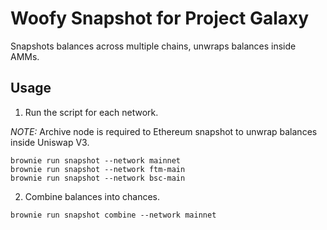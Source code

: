 # Woofy Snapshot for Project Galaxy

Snapshots balances across multiple chains, unwraps balances inside AMMs.

## Usage

1. Run the script for each network.

*NOTE:* Archive node is required to Ethereum snapshot to unwrap balances inside Uniswap V3.

```
brownie run snapshot --network mainnet
brownie run snapshot --network ftm-main
brownie run snapshot --network bsc-main
```

2. Combine balances into chances.

```
brownie run snapshot combine --network mainnet
```
